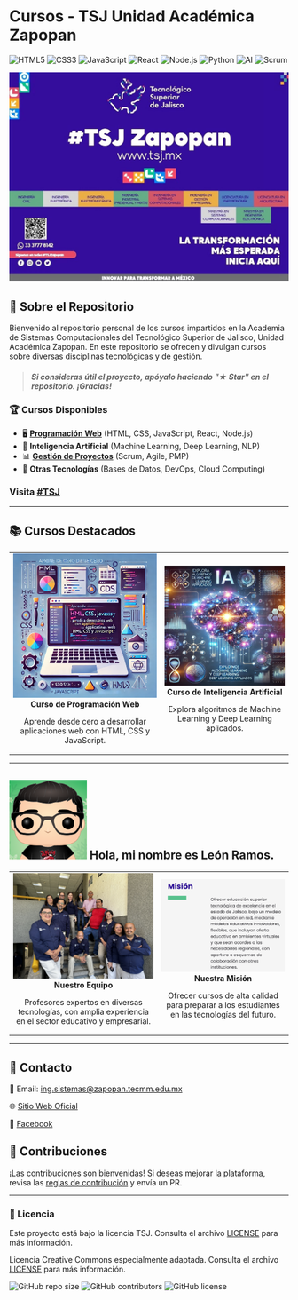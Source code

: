 # Cursos - TSJ Unidad Académica Zapopan

![HTML5](https://img.shields.io/badge/HTML5-E34F26?style=for-the-badge&logo=html5&logoColor=white)
![CSS3](https://img.shields.io/badge/CSS3-1572B6?style=for-the-badge&logo=css3&logoColor=white)
![JavaScript](https://img.shields.io/badge/JavaScript-F7DF1E?style=for-the-badge&logo=javascript&logoColor=black)
![React](https://img.shields.io/badge/React-61DAFB?style=for-the-badge&logo=react&logoColor=black)
![Node.js](https://img.shields.io/badge/Node.js-339933?style=for-the-badge&logo=node.js&logoColor=white)
![Python](https://img.shields.io/badge/Python-3776AB?style=for-the-badge&logo=python&logoColor=white)
![AI](https://img.shields.io/badge/AI-Deep%20Learning-blue?style=for-the-badge)
![Scrum](https://img.shields.io/badge/Scrum-Agile-blue?style=for-the-badge)

![Banner del Repositorio](bannerPortada.jpeg)
## 🚀 Sobre el Repositorio
Bienvenido al repositorio personal de los cursos impartidos en la Academia de Sistemas Computacionales del Tecnológico Superior de Jalisco, Unidad Académica Zapopan. En este repositorio se ofrecen y divulgan cursos sobre diversas disciplinas tecnológicas y de gestión.
> ##### Si consideras útil el proyecto, apóyalo haciendo "★ Star" en el repositorio. ¡Gracias!

### 🏆 Cursos Disponibles
- 🖥 **[Programación Web](https://github.com/LeonRamos/Programaci-n_WEB/tree/LeonRamos-patch-1)** (HTML, CSS, JavaScript, React, Node.js)
- 🤖 **Inteligencia Artificial** (Machine Learning, Deep Learning, NLP)
- 📊 **[Gestión de Proyectos](https://github.com/LeonRamos/gestionDeproyectos?tab=readme-ov-file)** (Scrum, Agile, PMP)
- 🔧 **Otras Tecnologías** (Bases de Datos, DevOps, Cloud Computing)
### Visita [#TSJ](https://www.tecmm.edu.mx/)

---

## 📚 Cursos Destacados

<div align="center">
  <table>
    <tr>
      <td align="center">
        <img src="./web.jpg" width="300px">
        <br>
        <b>Curso de Programación Web</b>
        <p>Aprende desde cero a desarrollar aplicaciones web con HTML, CSS y JavaScript.</p>
      </td>
      <td align="center">
        <img src="./ia.jpg" width="300px">
        <br>
        <b>Curso de Inteligencia Artificial</b>
        <p>Explora algoritmos de Machine Learning y Deep Learning aplicados.</p>
      </td>
    </tr>
  </table>
</div>

---

## ![Löwe](lowe.png) Hola, mi nombre es León Ramos.
<div align="center">
  <table>
    <tr>
      <td align="center">
        <img src="https://github.com/LeonRamos/Curso_TSJ_ISC/blob/main/teams.jpg" width="300px">
        <br>
        <b>Nuestro Equipo</b>
        <p>Profesores expertos en diversas tecnologías, con amplia experiencia en el sector educativo y empresarial.</p>
      </td>
      <td align="center">
        <img src="https://github.com/LeonRamos/Curso_TSJ_ISC/blob/main/misions.png" width="300px">
        <br>
        <b>Nuestra Misión</b>
        <p>Ofrecer cursos de alta calidad para preparar a los estudiantes en las tecnologías del futuro.</p>
      </td>
    </tr>
  </table>
</div>

---

## 📩 Contacto
📧 Email: ing.sistemas@zapopan.tecmm.edu.mx

🌐 [Sitio Web Oficial](https://www.tecmm.edu.mx)  

📘 [Facebook](https://www.facebook.com/share/g/14hk6btrm1/)

## 🎯 Contribuciones
¡Las contribuciones son bienvenidas! Si deseas mejorar la plataforma, revisa las [reglas de contribución](CONTRIBUTING.md) y envía un PR.

---

### 📜 Licencia
Este proyecto está bajo la licencia TSJ. Consulta el archivo [LICENSE](https://tecmm.edu.mx/media/documents/AP_INTEGRAL.pdf) para más información.

Licencia Creative Commons especialmente adaptada. Consulta el archivo [LICENSE](https://creativecommons.org/licenses/by/4.0/) para más información.




![GitHub repo size](https://img.shields.io/github/repo-size/usuario/repo?style=for-the-badge)
![GitHub contributors](https://img.shields.io/github/contributors/usuario/repo?style=for-the-badge)
![GitHub license](https://img.shields.io/github/license/usuario/repo?style=for-the-badge)
